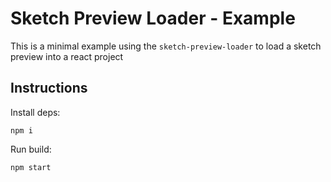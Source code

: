 # Sketch Preview Loader - Example

This is a minimal example using the `sketch-preview-loader` to load a sketch preview into a react project

## Instructions

Install deps:

```
npm i
```

Run build:

```
npm start
```
